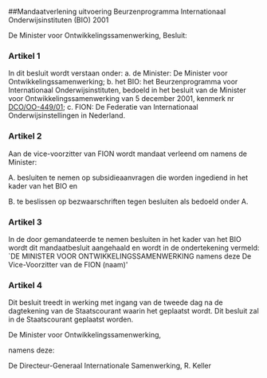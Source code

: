 <meta http-equiv='Content-Type' content='text/html; charset=utf-8' />

##Mandaatverlening uitvoering Beurzenprogramma Internationaal Onderwijsinstituten (BIO) 2001

De Minister voor Ontwikkelingssamenwerking,  Besluit:    

### Artikel  1  

In dit besluit wordt verstaan onder: a.  de Minister:  De Minister voor Ontwikkelingssamenwerking;  b. het BIO:   het Beurzenprogramma voor Internationaal Onderwijsinstituten, bedoeld in het besluit van de Minister voor Ontwikkelingssamenwerking van 5 december 2001, kenmerk nr [DCO/OO-449/01](../../../../../../../ministeriele-regeling/beleidsvoornemen/beurzenprogramma/voor/io-instituten/BWBR0013082/README.md);  c.  FION:  De Federatie van Internationaal Onderwijsinstellingen in Nederland.   

### Artikel  2  

Aan de vice-voorzitter van FION wordt mandaat verleend om namens de Minister: 

A.  besluiten te nemen op subsidieaanvragen die worden ingediend in het kader van het BIO en 

B.  te beslissen op bezwaarschriften tegen besluiten als bedoeld onder A.  

### Artikel  3  

In de door gemandateerde te nemen besluiten in het kader van het BIO wordt dit mandaatbesluit aangehaald en wordt in de ondertekening vermeld: `DE MINISTER VOOR ONTWIKKELINGSSAMENWERKING namens deze De Vice-Voorzitter van de FION (naam)' 

### Artikel  4  

Dit besluit treedt in werking met ingang van de tweede dag na de dagtekening van de Staatscourant waarin het geplaatst wordt. 
Dit besluit zal in de Staatscourant geplaatst worden.   

De 
Minister voor Ontwikkelingssamenwerking, 

namens deze: 

De 
Directeur-Generaal Internationale Samenwerking, 
R. Keller     
